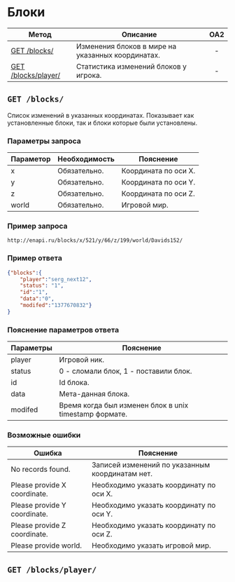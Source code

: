 Блоки
==========

| Метод | Описание | OA2 |
| ----- | -------- |:---:|
| [GET /blocks/](blocks.md#get-blocks) | Изменения блоков в мире на указанных координатах. | - |
| [GET /blocks/player/](blocks.md#get-blocksplayer) | Статистика изменений блоков у игрока. | - |

## ``` GET /blocks/ ``` 
Список изменений в указанных координатах. Показывает как установленные блоки, так и блоки которые были установлены.

### Параметры запроса

| Параметор | Необходимость | Пояснение |
| --------- | ------------- | --------- |
| x         | Обязательно.   | Координата по оси X. |
| y         | Обязательно.   | Координата по оси Y. |
| z         | Обязательно.   | Координата по оси Z. |
| world     | Обязательно.   | Игровой мир. |


### Пример запроса
``` 
http://enapi.ru/blocks/x/521/y/66/z/199/world/Davids152/
```
### Пример ответа 
```json 
{"blocks":{
    "player":"serg_next12",
    "status": "1",
    "id":"1",
    "data":"0",
    "modifed":"1377670832"}
}
```

### Пояснение параметров ответа
| Параметры | Пояснение |
| --------- | --------- |
| player    | Игровой ник. |
| status    | 0 - сломали блок, 1 - поставили блок. |
| id        | Id блока. |
| data      | Мета-данная блока. |
| modifed   | Время когда был изменен блок в unix timestamp формате. |

### Возможные ошибки
| Ошибка | Пояснение |
| ------ | --------- |
| No records found. | Записей изменений по указанным координатам нет. |
| Please provide X coordinate. | Необходимо указать координату по оси X. |
| Please provide Y coordinate. | Необходимо указать координату по оси Y. |
| Please provide Z coordinate. | Необходимо указать координату по оси Z. |
| Please provide world. | Необходимо указать игровой мир. |

## ``` GET /blocks/player/ ``` 










